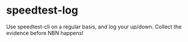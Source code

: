 # speedtest-log
Use speedtest-cli on a regular basis, and log your up/down. Collect the evidence before NBN happens!
